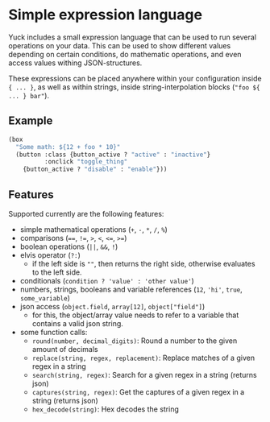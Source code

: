 # Simple expression language

Yuck includes a small expression language that can be used to run several operations on your data.
This can be used to show different values depending on certain conditions,
do mathematic operations, and even access values withing JSON-structures.

These expressions can be placed anywhere within your configuration inside `{ ... }`,
as well as within strings, inside string-interpolation blocks (`"foo ${ ... } bar"`).

## Example

```lisp
(box
  "Some math: ${12 + foo * 10}"
  (button :class {button_active ? "active" : "inactive"}
          :onclick "toggle_thing"
    {button_active ? "disable" : "enable"}))
```

## Features

Supported currently are the following features:
- simple mathematical operations (`+`, `-`, `*`, `/`, `%`)
- comparisons (`==`, `!=`, `>`, `<`, `<=`, `>=`)
- boolean operations (`||`, `&&`, `!`)
- elvis operator (`?:`)
    - if the left side is `""`, then returns the right side, otherwise evaluates to the left side.
- conditionals (`condition ? 'value' : 'other value'`)
- numbers, strings, booleans and variable references (`12`, `'hi'`, `true`, `some_variable`)
- json access (`object.field`, `array[12]`, `object["field"]`)
    - for this, the object/array value needs to refer to a variable that contains a valid json string.
- some function calls:
    - `round(number, decimal_digits)`: Round a number to the given amount of decimals
    - `replace(string, regex, replacement)`: Replace matches of a given regex in a string
	- `search(string, regex)`: Search for a given regex in a string (returns json)
	- `captures(string, regex)`: Get the captures of a given regex in a string (returns json)
	- `hex_decode(string)`: Hex decodes the string

